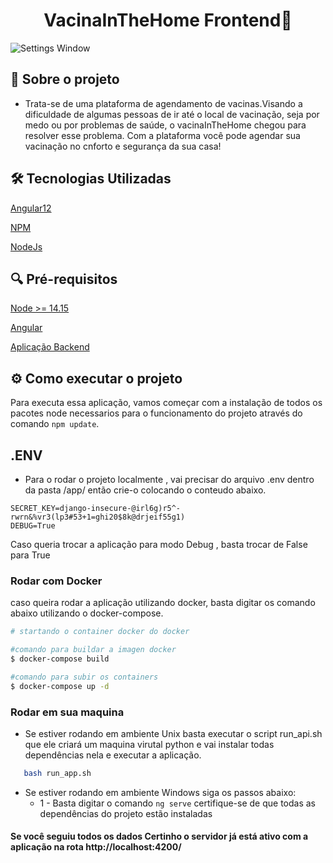 <h1  align="center">VacinaInTheHome Frontend🚀</h1>

![Settings Window](https://i.imgur.com/U59PCdc.jpeg)


## 📝 Sobre o projeto

- Trata-se de uma plataforma de agendamento de vacinas.Visando a dificuldade de algumas pessoas de ir até o local de vacinação, seja por medo ou por problemas de saúde, o vacinaInTheHome chegou para resolver esse problema. Com a plataforma você pode agendar sua vacinação no cnforto e segurança da sua casa!

    
## 🛠️ Tecnologias Utilizadas

[Angular12](https://www.python.org/)

[NPM](https://www.djangoproject.com/)

[NodeJs](https://www.django-rest-framework.org/)


## 🔍 Pré-requisitos

[Node >= 14.15](https://www.python.org/)

[Angular](https://docs.docker.com/compose/)

[Aplicação Backend]()



## ⚙️ Como executar o projeto

Para executa essa aplicação, vamos começar com a instalação de todos os pacotes node necessarios para o funcionamento do projeto através do comando `npm update`.

## .ENV

- Para o rodar o projeto localmente , vai precisar do arquivo .env dentro da pasta /app/ então crie-o colocando o conteudo abaixo.

```text
SECRET_KEY=django-insecure-@irl6g)r5^-rwrn&%vr3(lp3#53+1=ghi20$8k@drjeif55g1)
DEBUG=True
```
Caso queria trocar a aplicação para modo Debug , basta trocar de False para True


### Rodar com Docker
caso queira rodar a aplicação utilizando docker, basta digitar os comando abaixo utilizando o docker-compose.

```bash
# startando o container docker do docker

#comando para buildar a imagen docker
$ docker-compose build

#comando para subir os containers
$ docker-compose up -d

```

### Rodar em sua maquina

 - Se estiver rodando em ambiente Unix basta executar o script run_api.sh que ele criará um maquina virutal python e vai instalar todas dependências nela e executar a aplicação.

 ```bash
    bash run_app.sh
 ```

- Se estiver rodando em ambiente Windows siga os passos abaixo:
  - 1 - Basta digitar o comando `ng serve` certifique-se de que todas as dependências do projeto estão instaladas



#### Se você seguiu todos os dados Certinho o servidor já está ativo com a aplicação na rota http://localhost:4200/

